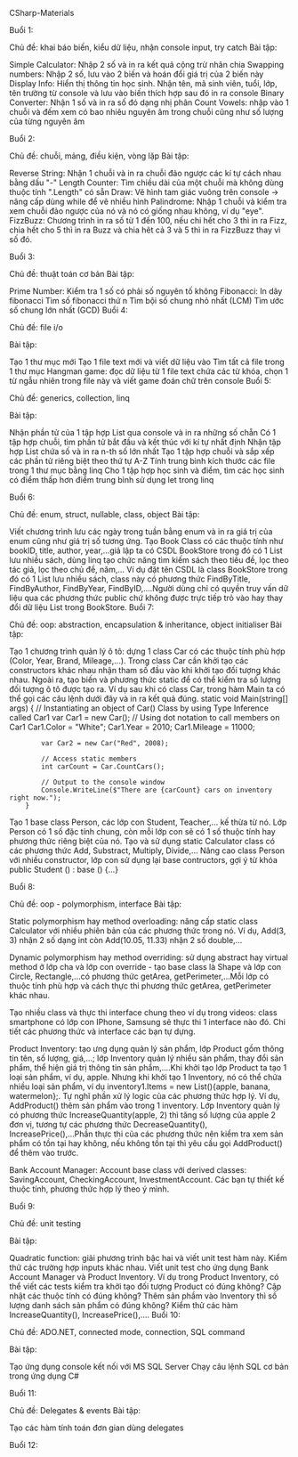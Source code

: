 CSharp-Materials



Buổi 1:

Chủ đề: khai báo biến, kiểu dữ liệu, nhận console input, try catch
Bài tập:

Simple Calculator: Nhập 2 số và in ra kết quả cộng trừ nhân chia
Swapping numbers: Nhập 2 số, lưu vào 2 biến và hoán đổi giá trị của 2 biến này
Display Info: Hiển thị thông tin học sinh. Nhận tên, mã sinh viên, tuổi, lớp, tên trường từ console và lưu vào biến thích hợp sau đó in ra console
Binary Converter: Nhận 1 số và in ra số đó dạng nhị phân
Count Vowels: nhập vào 1 chuỗi và đếm xem có bao nhiêu nguyên âm trong chuỗi cũng như số lượng của từng nguyên âm

Buổi 2:

Chủ đề: chuỗi, mảng, điều kiện, vòng lặp
Bài tập:

Reverse String: Nhận 1 chuỗi và in ra chuỗi đảo ngược các kí tự cách nhau bằng dấu "-"
Length Counter: Tìm chiều dài của một chuỗi mà không dùng thuộc tính ".Length" có sẵn
Draw: Vẽ hình tam giác vuông trên console -> nâng cấp dùng while để vẽ nhiều hình
Palindrome: Nhập 1 chuỗi và kiểm tra xem chuỗi đảo ngược của nó và nó có giống nhau không, ví dụ "eye".
FizzBuzz: Chương trình in ra số từ 1 đến 100, nếu chi hết cho 3 thì in ra Fizz, chia hết cho 5 thì in ra Buzz và chia hêt cả 3 và 5 thì in ra FizzBuzz thay vì số đó.

Buổi 3:

Chủ đề: thuật toán cơ bản
Bài tập:

Prime Number: Kiểm tra 1 số có phải số nguyên tố không
Fibonacci: In dãy fibonacci
Tìm số fibonacci thứ n
Tìm bội số chung nhỏ nhất (LCM)
Tìm ước số chung lớn nhất (GCD)
Buổi 4:

Chủ đề: file i/o

Bài tập:

Tạo 1 thư mục mới
Tạo 1 file text mới và viết dữ liệu vào
Tìm tất cả file trong 1 thư mục
Hangman game: đọc dữ liệu từ 1 file text chứa các từ khóa, chọn 1 từ ngẫu nhiên trong file này và viết game đoán chữ trên console
Buổi 5:

Chủ đề: generics, collection, linq

Bài tập:

Nhận phần tử của 1 tập hợp List qua console và in ra những số chẵn
Có 1 tập hợp chuỗi, tìm phần tử bắt đầu và kết thúc với kí tự nhất định
Nhận tập hợp List chứa số và in ra n-th số lớn nhất
Tạo 1 tập hợp chuỗi và sắp xếp các phần tử riêng biệt theo thứ tự A-Z
Tính trung bình kích thước các file trong 1 thư mục bằng linq
Cho 1 tập hợp học sinh và điểm, tìm các học sinh có điểm thấp hơn điểm trung bình sử dụng let trong linq

Buổi 6:

Chủ đề: enum, struct, nullable, class, object
Bài tập:

Viết chương trình lưu các ngày trong tuần bằng enum và in ra giá trị của enum cũng như giá trị số tương ứng.
Tạo Book Class có các thuộc tính như bookID, title, author, year,...giả lập ta có CSDL BookStore trong đó có 1 List lưu nhiều sách, dùng linq tạo chức năng tìm kiếm sách theo tiêu đề, lọc theo tác giả, lọc theo chủ đề, năm,...
Ví dụ đặt tên CSDL là class BookStore trong đó có 1 List lưu nhiều sách, class này có phương thức FindByTitle, FindByAuthor, FindByYear, FindByID,....Người dùng chỉ có quyền truy vấn dữ liệu qua các phương thức public chứ không được trực tiếp trỏ vào hay thay đổi dữ liệu List trong BookStore.
Buổi 7:

Chủ đề: oop: abstraction, encapsulation & inheritance, object initialiser
Bài tập:

Tạo 1 chương trình quản lý ô tô: dựng 1 class Car có các thuộc tính phù hợp (Color, Year, Brand, Mileage,...). Trong class Car cần khởi tạo các constructors khác nhau nhận tham số đầu vào khi khởi tạo đối tượng khác nhau. Ngoài ra, tạo biến và phương thức static để có thể kiểm tra số lượng đối tượng ô tô được tạo ra. Ví dụ sau khi có class Car, trong hàm Main ta có thể gọi các câu lệnh dưới đây và in ra kết quả đúng.
        static void Main(string[] args)
        {
            // Instantiating an object of Car() Class by using Type Inference called Car1
            var Car1 = new Car();
            // Using dot notation to call members on Car1
            Car1.Color = "White";
            Car1.Year = 2010;
            Car1.Mileage = 11000;

            var Car2 = new Car("Red", 2008);

            // Access static members
            int carCount = Car.CountCars();

            // Output to the console window
            Console.WriteLine($"There are {carCount} cars on inventory right now.");
        }
Tạo 1 base class Person, các lớp con Student, Teacher,... kế thừa từ nó. Lớp Person có 1 số đặc tính chung, còn mỗi lớp con sẽ có 1 số thuộc tính hay phương thức riêng biệt của nó.
Tạo và sử dụng static Calculator class có các phương thức Add, Substract, Multiply, Divide,...
Nâng cao class Person với nhiều constructor, lớp con sử dụng lại base contructors, gợi ý từ khóa public Student () : base () {...}


Buổi 8:

Chủ đề: oop - polymorphism, interface
Bài tập:

Static polymorphism hay method overloading: nâng cấp static class Calculator với nhiều phiên bản của các phương thức trong nó. Ví dụ, Add(3, 3) nhận 2 số dạng int còn Add(10.05, 11.33) nhận 2 số double,...

Dynamic polymorphism hay method overriding: sử dụng abstract hay virtual method ở lớp cha và lớp con override - tạo base class là Shape và lớp con Circle, Rectangle,...có phương thức getArea, getPerimeter,...Mỗi lớp có thuộc tính phù hợp và cách thực thi phương thức getArea, getPerimeter khác nhau.

Tạo nhiều class và thực thi interface chung theo ví dụ trong videos: class smartphone có lớp con IPhone, Samsung sẽ thực thi 1 interface nào đó. Chi tiết các phương thức và interface các bạn tự dựng.

Product Inventory: tạo ưng dụng quản lý sản phẩm, lớp Product gồm thông tin tên, số lượng, giá,...; lớp Inventory quản lý nhiều sản phẩm, thay đổi sản phẩm, thể hiện giá trị thông tin sản phẩm,....Khi khởi tạo lớp Product ta tạo 1 loại sản phẩm, ví dụ, apple. Nhưng khi khởi tạo 1 Inventory, nó có thể chứa nhiều loại sản phẩm, ví dụ inventory1.Items = new List<Product>(){apple, banana, watermelon};. Tự nghĩ phần xử lý logic của các phương thức hợp lý. Ví dụ, AddProduct() thêm sản phẩm vào trong 1 inventory. Lớp Inventory quản lý có phương thức IncreaseQuantity(apple, 2) thì tăng số lượng của apple 2 đơn vị, tương tự các phương thức DecreaseQuantity(), IncreasePrice(),...Phần thực thi của các phương thức nên kiểm tra xem sản phẩm có tồn tại hay không, nếu không tồn tại thì yêu cầu gọi AddProduct() để thêm vào trước.

Bank Account Manager: Account base class với derived classes: SavingAccount, CheckingAccount, InvestmentAccount. Các bạn tự thiết kế thuộc tính, phương thức hợp lý theo ý mình.


Buổi 9:

Chủ đề: unit testing

Bài tập:

Quadratic function: giải phương trình bậc hai và viết unit test hàm này. Kiểm thử các trường hợp inputs khác nhau.
Viết unit test cho ứng dụng Bank Account Manager và Product Inventory. Ví dụ trong Product Inventory, có thể viết các tests kiểm tra khởi tạo đối tượng Product có đúng không? Cập nhật các thuộc tính có đúng không? Thêm sản phầm vào Inventory thì số lượng danh sách sản phẩm có đúng không? Kiểm thử các hàm IncreaseQuantity(), IncreasePrice(),....
Buổi 10:

Chủ đề: ADO.NET, connected mode, connection, SQL command

Bài tập:

Tạo ứng dụng console kết nối với MS SQL Server
Chạy câu lệnh SQL cơ bản trong ứng dụng C#

Buổi 11:

Chủ đề: Delegates & events
Bài tập:

Tạo các hàm tính toán đơn gian dùng delegates

Buổi 12:
